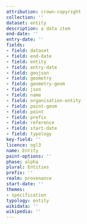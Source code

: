```yaml
---
attribution: crown-copyright
collection: ''
dataset: entity
description: a data item
end-date: ''
entry-date: ''
fields:
- field: dataset
- field: end-date
- field: entity
- field: entry-date
- field: geojson
- field: geometry
- field: geometry-geom
- field: json
- field: name
- field: organisation-entity
- field: point-geom
- field: point
- field: prefix
- field: reference
- field: start-date
- field: typology
key-field: ''
licence: ogl3
name: Entity
paint-options: ''
phase: alpha
plural: Entities
prefix: ''
realm: provenance
start-date: ''
themes:
- specification
typology: entity
wikidata: ''
wikipedia: ''
---
```


